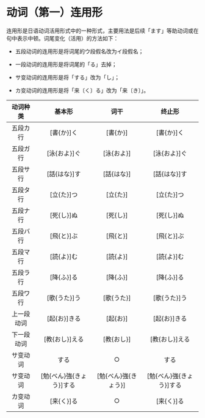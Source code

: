 # 动词（第一）连用形

连用形是日语动词活用形式中的一种形式，主要用法是后续「ます」等助动词或在句中表示中顿。词尾变化（活用）的方法如下：

- 五段动词的连用形是将词尾的ウ段假名改为イ段假名；

- 一段动词的连用形是将词尾的「る」去掉；

- サ变动词的连用形是将「する」改为「し」；

- カ变动词的连用形是将「来〔く〕る」改为「来〔き〕」。

|  动词种类  |          基本形          |         词干         |          终止形          |
| :--------: | :----------------------: | :------------------: | :----------------------: |
|  五段カ行  |        [書{か}]く        |       [書{か}]       |        [書{か}]く        |
|  五段ガ行  |       [泳{およ}]ぐ       |      [泳{およ}]      |       [泳{およ}]ぐ       |
|  五段サ行  |       [話{はな}]す       |      [話{はな}]      |       [話{はな}]す       |
|  五段タ行  |        [立{た}]つ        |       [立{た}]       |        [立{た}]つ        |
|  五段ナ行  |        [死{し}]ぬ        |       [死{し}]       |        [死{し}]ぬ        |
|  五段バ行  |        [飛{と}]ぶ        |       [飛{と}]       |        [飛{と}]ぶ        |
|  五段マ行  |        [読{よ}]む        |       [読{よ}]       |        [読{よ}]む        |
|  五段ラ行  |        [降{ふ}]る        |       [降{ふ}]       |        [降{ふ}]る        |
|  五段ワ行  |       [歌{うた}]う       |      [歌{うた}]      |       [歌{うた}]う       |
| 上一段动词 |       [起{お}]きる       |       [起{お}]       |       [起{お}]きる       |
| 下一段动词 |      [教{おし}]える      |      [教{おし}]      |      [教{おし}]える      |
|  サ变动词  |           する           |          ○           |           する           |
|  サ变动词  | [勉{べん}強{きょう}]する | [勉{べん}強{きょう}] | [勉{べん}強{きょう}]する |
|  カ变动词  |        [来{く}]る        |          ○           |        [来{く}]る        |

